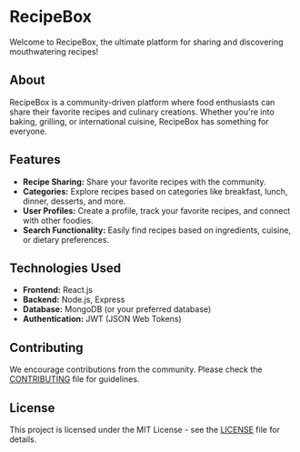 # RecipeBox

Welcome to RecipeBox, the ultimate platform for sharing and discovering mouthwatering recipes!

## About

RecipeBox is a community-driven platform where food enthusiasts can share their favorite recipes and culinary creations. Whether you're into baking, grilling, or international cuisine, RecipeBox has something for everyone.

## Features

- **Recipe Sharing:** Share your favorite recipes with the community.
- **Categories:** Explore recipes based on categories like breakfast, lunch, dinner, desserts, and more.
- **User Profiles:** Create a profile, track your favorite recipes, and connect with other foodies.
- **Search Functionality:** Easily find recipes based on ingredients, cuisine, or dietary preferences.

## Technologies Used

- **Frontend:** React.js
- **Backend:** Node.js, Express
- **Database:** MongoDB (or your preferred database)
- **Authentication:** JWT (JSON Web Tokens)

## Contributing

We encourage contributions from the community. Please check the [CONTRIBUTING](CONTRIBUTING.md) file for guidelines.

## License

This project is licensed under the MIT License - see the [LICENSE](LICENSE) file for details.
